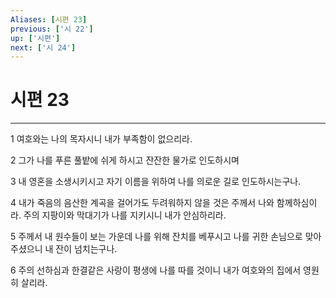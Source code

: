 ```yaml
---
Aliases: [시편 23]
previous: ['시 22']
up: ['시편']
next: ['시 24']
---
```

# 시편 23

***


1 여호와는 나의 목자시니 내가 부족함이 없으리라. 

2 그가 나를 푸른 풀밭에 쉬게 하시고 잔잔한 물가로 인도하시며 

3 내 영혼을 소생시키시고 자기 이름을 위하여 나를 의로운 길로 인도하시는구나. 

4 내가 죽음의 음산한 계곡을 걸어가도 두려워하지 않을 것은 주께서 나와 함께하심이라. 주의 지팡이와 막대기가 나를 지키시니 내가 안심하리라. 

5 주께서 내 원수들이 보는 가운데 나를 위해 잔치를 베푸시고 나를 귀한 손님으로 맞아 주셨으니 내 잔이 넘치는구나. 

6 주의 선하심과 한결같은 사랑이 평생에 나를 따를 것이니 내가 여호와의 집에서 영원히 살리라.
